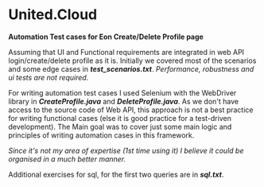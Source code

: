 # United.Cloud
**Automation Test cases for Eon Create/Delete Profile page**

Assuming that UI and Functional requirements are integrated in web API login/create/delete profile as it is.
  Initially we covered most of the scenarios and some edge cases in **_test_scenarios.txt_**.
  *Performance, robustness and ui tests are not required.*

  For writing automation test cases I used Selenium with the WebDriver library in **_CreateProfile.java_** and **_DeleteProfile.java_**.
  As we don't have access to the source code of Web API, this approach is not a best practice for writing functional cases (else it is good practice for a test-driven development).
  The Main goal was to cover just some main logic and principles of writing automation cases in this framework.
 
  _Since it's not my area of expertise (1st time using it) I believe it could be organised in a much better manner._

Additional exercises for sql, for the first two queries are in **_sql.txt_**.
